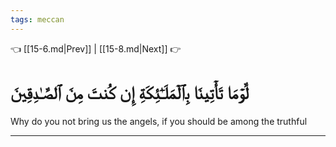 ```yaml
---
tags: meccan
---
```


👈 [[15-6.md|Prev]] | [[15-8.md|Next]] 👉

# لَّوۡمَا تَأۡتِينَا بِٱلۡمَلَـٰٓئِكَةِ إِن كُنتَ مِنَ ٱلصَّـٰدِقِينَ

Why do you not bring us the angels, if you should be among the truthful

---

